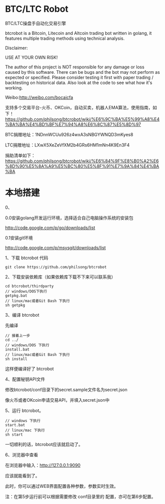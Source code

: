BTC/LTC Robot
===========
BTC/LTC操盘手自动化交易引擎


  btcrobot is a Bitcoin, Litecoin and Altcoin trading bot written in golang,
  it features multiple trading methods using technical analysis.

  Disclaimer:

  USE AT YOUR OWN RISK!

  The author of this project is NOT responsible for any damage or loss caused
  by this software. There can be bugs and the bot may not perform as expected
  or specified. Please consider testing it first with paper trading /
  backtesting on historical data. Also look at the code to see what how
  it's working.

  Weibo:http://weibo.com/bocaicfa


支持多个交易平台-火币、OKCoin，自动买卖，机器人EMA算法，使用指南，如下！
https://github.com/philsong/btcrobot/wiki/%E6%9C%BA%E5%99%A8%E4%BA%BA%E4%BD%BF%E7%94%A8%E6%8C%87%E5%8D%97 

BTC捐赠地址：1NDnnWCUu926z4wxA3sNBGYWNQD3mKyes8

LTC捐赠地址：LXwX5XeZeVfXM2b4GRs6HM1mNn4K9En3F4

捐助清单如下：
https://github.com/philsong/btcrobot/wiki/%E6%84%9F%E8%B0%A2%E6%8D%90%E5%8A%A9%E5%BC%80%E5%8F%91%E7%9A%84%E4%BA%BA

# 本地搭建 #

0、

0.0安装golang开发运行环境，选择适合自己电脑操作系统的安装包
  
  http://code.google.com/p/go/downloads/list

0.1安装git环境

  http://code.google.com/p/msysgit/downloads/list

1、下载 btcrobot 代码
	
	git clone https://github.com/philsong/btcrobot

2、下载安装依赖库（如果依赖库下载不下来可以联系我）

	cd btcrobot/thirdparty
	// windows/DOS下执行
	getpkg.bat
	// linux/mac或者Git Bash 下执行
	sh getpkg

3、编译 btcrobot

先编译

	// 接着上一步
	cd ../
	// windows/DOS 下执行
	install.bat
	// linux/mac或者Git Bash 下执行
	sh install
	
这样便编译好了 btcrobot

4、配置秘钥API文件

修改btcrobot/conf目录下的secret.sample文件名为secret.json

像火币或者OKcoin申请交易API，并填入secret.json中

5、运行 btcrobot。

	// windows 下执行
	start.bat
	// linux/mac 下执行
	sh start

一切顺利的话，btcrobot应该就启动了。

6、浏览器中查看

在浏览器中输入：http://127.0.0.1:9090

应该就能看到了。

此时，你可以通过WEB界面配置各种参数，参数实时生效。


注：在第5步运行前可以根据需要修改 conf目录里的 配置，亦可在第6步配置。

